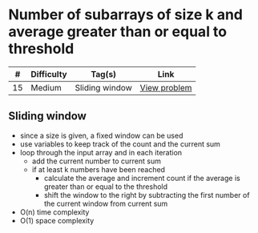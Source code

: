 # Number of subarrays of size k and average greater than or equal to threshold

| #   | Difficulty | Tag(s)         | Link                                                                                                                         |
| --- | ---------- | -------------- | ---------------------------------------------------------------------------------------------------------------------------- |
| 15  | Medium     | Sliding window | [View problem](https://leetcode.com/problems/number-of-sub-arrays-of-size-k-and-average-greater-than-or-equal-to-threshold/) |

## Sliding window

- since a size is given, a fixed window can be used
- use variables to keep track of the count and the current sum
- loop through the input array and in each iteration
  - add the current number to current sum
  - if at least k numbers have been reached
    - calculate the average and increment count if the average is greater than or equal to the threshold
    - shift the window to the right by subtracting the first number of the current window from current sum
- O(n) time complexity
- O(1) space complexity
